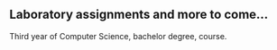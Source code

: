 ## Laboratory assignments and more to come...
Third year of Computer Science, bachelor degree, course.
